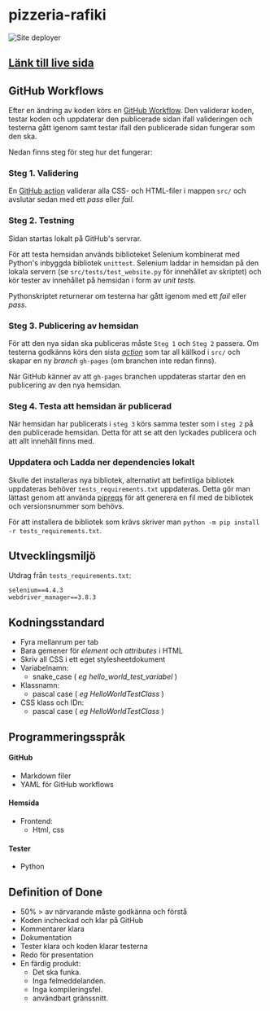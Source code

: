 # pizzeria-rafiki
![Site deployer](https://github.com/NTIG-Uppsala/pizzeria-rafiki/actions/workflows/deployment.yml/badge.svg)


## [Länk till live sida](https://ntig-uppsala.github.io/pizzeria-rafiki/)

## GitHub Workflows
Efter en ändring av koden körs en [GitHub Workflow](https://github.com/NTIG-Uppsala/pizzeria-rafiki/tree/main/.github/workflows/deployment.yml). Den validerar koden, testar koden och uppdaterar den publicerade sidan ifall valideringen och testerna gått igenom samt testar ifall den publicerade sidan fungerar som den ska.

Nedan finns steg för steg hur det fungerar:
### Steg 1. Validering
En [GitHub action](https://github.com/linus-jansson/html5validator-action) validerar alla CSS- och HTML-filer i mappen `src/` och avslutar sedan med ett *pass* eller *fail*.

### Steg 2. Testning
Sidan startas lokalt på GitHub's servrar.

För att testa hemsidan används biblioteket Selenium kombinerat med Python's inbyggda bibliotek `unittest`. Selenium laddar in hemsidan på den lokala servern (se `src/tests/test_website.py` för innehållet av skriptet) och kör tester av innehållet på hemsidan i form av *unit tests*.

Pythonskriptet returnerar om testerna har gått igenom med ett *fail* eller *pass*.

### Steg 3. Publicering av hemsidan
För att den nya sidan ska publiceras måste `Steg 1` och `Steg 2` passera. Om testerna godkänns körs den sista [*action*](https://github.com/linus-jansson/github-pages-deploy-action) som tar all källkod i `src/` och skapar en ny *branch* `gh-pages` (om branchen inte redan finns).

När GitHub känner av att `gh-pages` branchen uppdateras startar den en publicering av den nya hemsidan.
### Steg 4. Testa att hemsidan är publicerad
När hemsidan har publicerats i `steg 3` körs samma tester som i `steg 2` på den publicerade hemsidan. Detta för att se att den lyckades publicera och att allt innehåll finns med.

### Uppdatera och Ladda ner dependencies lokalt
Skulle det installeras nya bibliotek, alternativt att befintliga bibliotek uppdateras behöver `tests_requirements.txt` uppdateras. Detta gör man lättast genom att använda [pipreqs](https://pypi.org/project/pipreqs/) för att generera en fil med de bibliotek och versionsnummer som behövs.

För att installera de bibliotek som krävs skriver man `python -m pip install -r tests_requirements.txt`.

## Utvecklingsmiljö
Utdrag från `tests_requirements.txt`:
```
selenium==4.4.3
webdriver_manager==3.8.3
```

## Kodningsstandard
- Fyra mellanrum per tab
- Bara gemener för *element och attributes* i HTML
- Skriv all CSS i ett eget stylesheetdokument
- Variabelnamn:
    - snake_case ( *eg hello_world_test_variabel* )
- Klassnamn:
    - pascal case ( *eg HelloWorldTestClass* )
- CSS klass och IDn:
    - pascal case ( *eg HelloWorldTestClass* )

## Programmeringsspråk
#### GitHub
- Markdown filer
- YAML för GitHub workflows
#### Hemsida
- Frontend:
    - Html, css
#### Tester
- Python

## Definition of Done 
- 50% > av närvarande måste godkänna och förstå
- Koden incheckad och klar på GitHub
- Kommentarer klara
- Dokumentation
- Tester klara och koden klarar testerna
- Redo för presentation
- En färdig produkt:
    - Det ska funka.
    - Inga felmeddelanden.
    - Inga kompileringsfel.
    - användbart gränssnitt.


